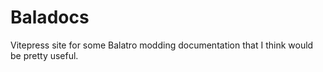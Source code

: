 # Baladocs

Vitepress site for some Balatro modding documentation that I think would be pretty useful.